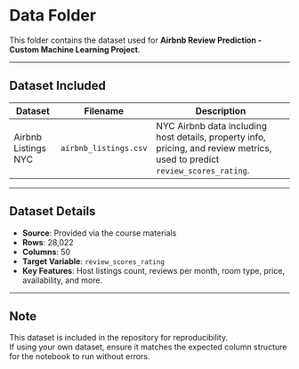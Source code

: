 # Data Folder

This folder contains the dataset used for **Airbnb Review Prediction - Custom Machine Learning Project**.

---

## Dataset Included

| Dataset                | Filename                        | Description |
|------------------------|---------------------------------|-------------|
| Airbnb Listings NYC    | `airbnb_listings.csv`           | NYC Airbnb data including host details, property info, pricing, and review metrics, used to predict `review_scores_rating`. |

---

## Dataset Details

- **Source**: Provided via the course materials  
- **Rows**: 28,022  
- **Columns**: 50  
- **Target Variable**: `review_scores_rating`  
- **Key Features**: Host listings count, reviews per month, room type, price, availability, and more.  

---

## Note

This dataset is included in the repository for reproducibility.  
If using your own dataset, ensure it matches the expected column structure for the notebook to run without errors.


